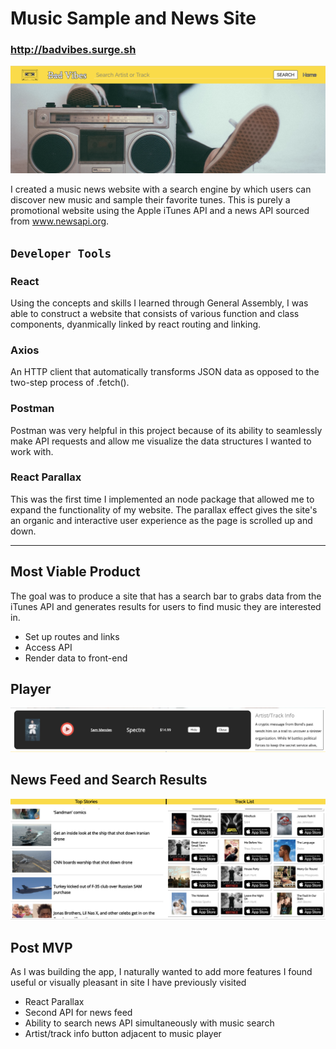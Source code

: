 # Music Sample and News Site 
### http://badvibes.surge.sh

![alt text](https://github.com/jkim3360/bad-vibes/blob/master/readme-images/body-top.png)

I created a music news website with a search engine by which users can discover new music and sample their favorite tunes. This is purely a promotional website using the Apple iTunes API and a news API sourced from www.newsapi.org.

## `Developer Tools`

### React
Using the concepts and skills I learned through General Assembly, I was able to construct a website that consists of various function and class components, dyanmically linked by react routing and linking.

### Axios
An HTTP client that automatically transforms JSON data as opposed to the two-step process of .fetch().

### Postman
Postman was very helpful in this project because of its ability to seamlessly make API requests and allow me visualize the data structures I wanted to work with.

### React Parallax
This was the first time I implemented an node package that allowed me to expand the functionality of my website. The parallax effect gives the site's an organic and interactive user experience as the page is scrolled up and down.


---


## Most Viable Product
The goal was to produce a site that has a search bar to grabs data from the iTunes API and generates results for users to find music they are interested in. 

- Set up routes and links
- Access API
- Render data to front-end

## Player

![alt text](https://github.com/jkim3360/bad-vibes/blob/master/readme-images/player.png)

## News Feed and Search Results

![alt text](https://github.com/jkim3360/bad-vibes/blob/master/readme-images/main-content.png)

## Post MVP
As I was building the app, I naturally wanted to add more features I found useful or visually pleasant in site I have previously visited

- React Parallax
- Second API for news feed
- Ability to search news API simultaneously with music search
- Artist/track info button adjacent to music player

